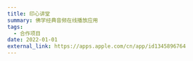 ```yaml
---
title: 印心讲堂
summary: 佛学经典音频在线播放应用
tags:
  - 合作项目
date: 2022-01-01
external_link: https://apps.apple.com/cn/app/id1345896764
---
```

